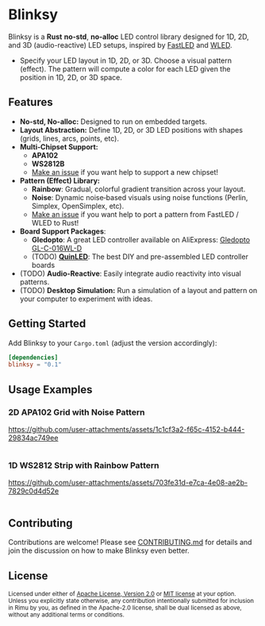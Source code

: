 # Blinksy

Blinksy is a **Rust** **no-std**, **no-alloc** LED control library designed for 1D, 2D, and 3D (audio-reactive) LED setups, inspired by [FastLED](https://fastled.io/) and [WLED](https://kno.wled.ge/).

- Specify your LED layout in 1D, 2D, or 3D. Choose a visual pattern (effect). The pattern will compute a color for each LED given the position in 1D, 2D, or 3D space.

## Features

- **No-std, No-alloc:** Designed to run on embedded targets.
- **Layout Abstraction:** Define 1D, 2D, or 3D LED positions with shapes (grids, lines, arcs, points, etc).
- **Multi‑Chipset Support:**
  - **APA102**
  - **WS2812B**
  - [Make an issue](https://github.com/ahdinosaur/blinksy/issues) if you want help to support a new chipset!
- **Pattern (Effect) Library:**
  - **Rainbow**: Gradual, colorful gradient transition across your layout.
  - **Noise**: Dynamic noise‑based visuals using noise functions (Perlin, Simplex, OpenSimplex, etc).
  - [Make an issue](https://github.com/ahdinosaur/blinksy/issues) if you want help to port a pattern from FastLED / WLED to Rust!
- **Board Support Packages**:
  - **Gledopto**: A great LED controller available on AliExpress: [Gledopto GL-C-016WL-D](https://www.aliexpress.com/item/1005008707989546.html)
  - (TODO) [**QuinLED**](https://quinled.info/): The best DIY and pre-assembled LED controller boards
- (TODO) **Audio-Reactive**: Easily integrate audio reactivity into visual patterns.
- (TODO) **Desktop Simulation:** Run a simulation of a layout and pattern on your computer to experiment with ideas.

## Getting Started

Add Blinksy to your `Cargo.toml` (adjust the version accordingly):

```toml
[dependencies]
blinksy = "0.1"
```

## Usage Examples

### 2D APA102 Grid with Noise Pattern

https://github.com/user-attachments/assets/1c1cf3a2-f65c-4152-b444-29834ac749ee

```rust
```

### 1D WS2812 Strip with Rainbow Pattern

https://github.com/user-attachments/assets/703fe31d-e7ca-4e08-ae2b-7829c0d4d52e

```rust
```

## Contributing

Contributions are welcome! Please see [CONTRIBUTING.md](CONTRIBUTING.md) for details and join the discussion on how to make Blinksy even better.

## License

<sup>
Licensed under either of <a href="LICENSE-APACHE">Apache License, Version
2.0</a> or <a href="LICENSE-MIT">MIT license</a> at your option.
</sup>

<br>

<sub>
Unless you explicitly state otherwise, any contribution intentionally submitted
for inclusion in Rimu by you, as defined in the Apache-2.0 license, shall be
dual licensed as above, without any additional terms or conditions.
</sub>
